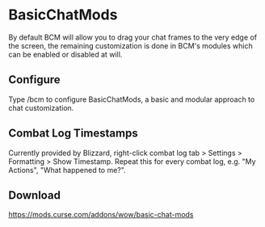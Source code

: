 # BasicChatMods
By default BCM will allow you to drag your chat frames to the very edge of the screen, the remaining customization is done in BCM's modules which can be enabled or disabled at will.

## Configure
Type /bcm to configure BasicChatMods, a basic and modular approach to chat customization.

## Combat Log Timestamps
Currently provided by Blizzard, right-click combat log tab > Settings > Formatting > Show Timestamp. Repeat this for every combat log, e.g. "My Actions", "What happened to me?".

## Download
https://mods.curse.com/addons/wow/basic-chat-mods